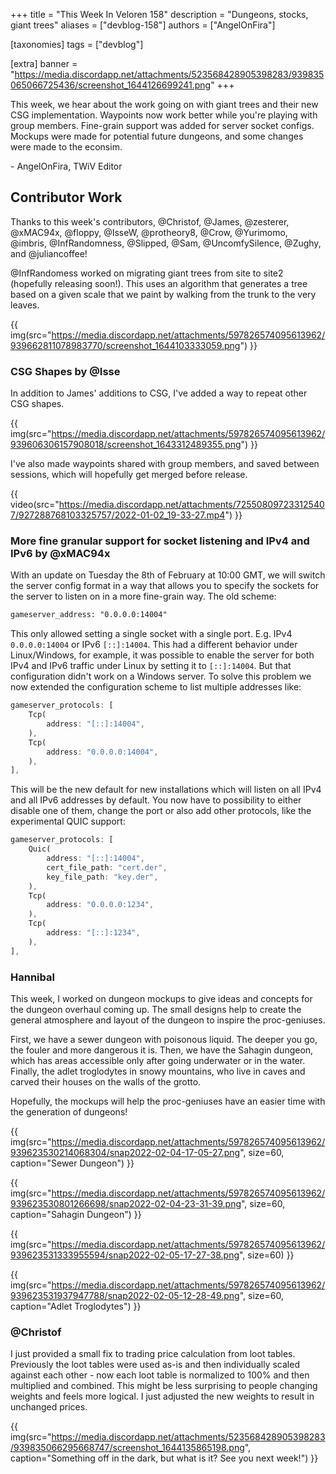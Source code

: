 +++
title = "This Week In Veloren 158"
description = "Dungeons, stocks, giant trees"
aliases = ["devblog-158"]
authors = ["AngelOnFira"]

[taxonomies]
tags = ["devblog"]

[extra]
banner = "https://media.discordapp.net/attachments/523568428905398283/939835065066725436/screenshot_1644126699241.png"
+++

This week, we hear about the work going on with giant trees and their new CSG
implementation. Waypoints now work better while you're playing with group
members. Fine-grain support was added for server socket configs. Mockups were
made for potential future dungeons, and some changes were made to the econsim.

\- AngelOnFira, TWiV Editor

## Contributor Work

Thanks to this week's contributors, @Christof, @James, @zesterer, @xMAC94x,
@floppy, @IsseW, @protheory8, @Crow, @Yurimomo, @imbris, @InfRandomness,
@Slipped, @Sam, @UncomfySilence, @Zughy, and @juliancoffee!

@InfRandomess worked on migrating giant trees from site to site2 (hopefully
releasing soon!). This uses an algorithm that generates a tree based on a given
scale that we paint by walking from the trunk to the very leaves.

{{
  img(src="https://media.discordapp.net/attachments/597826574095613962/939662811078983770/screenshot_1644103333059.png")
}}

### CSG Shapes by @Isse

In addition to James' additions to CSG, I've added a way to repeat other CSG
shapes.

{{
  img(src="https://media.discordapp.net/attachments/597826574095613962/939606306157908018/screenshot_1643312489355.png")
}}

I've also made waypoints shared with group members, and saved between sessions,
which will hopefully get merged before release.

{{
  video(src="https://media.discordapp.net/attachments/725508097233125407/927288768103325757/2022-01-02_19-33-27.mp4")
}}

### More fine granular support for socket listening and IPv4 and IPv6 by @xMAC94x

With an update on Tuesday the 8th of February at 10:00 GMT, we will switch the
server config format in a way that allows you to specify the sockets for the
server to listen on in a more fine-grain way. The old scheme:

```txt
gameserver_address: "0.0.0.0:14004"
```

This only allowed setting a single socket with a single port. E.g. IPv4
`0.0.0.0:14004` or IPv6 `[::]:14004`. This had a different behavior under
Linux/Windows, for example, it was possible to enable the server for both IPv4
and IPv6 traffic under Linux by setting it to `[::]:14004`. But that
configuration didn't work on a Windows server. To solve this problem we now
extended the configuration scheme to list multiple addresses like:

```rs
gameserver_protocols: [
    Tcp(
        address: "[::]:14004",
    ),
    Tcp(
        address: "0.0.0.0:14004",
    ),
],
```

This will be the new default for new installations which will listen on all IPv4
and all IPv6 addresses by default. You now have to possibility to either disable
one of them, change the port or also add other protocols, like the experimental
QUIC support:

```rs
gameserver_protocols: [
    Quic(
        address: "[::]:14004",
        cert_file_path: "cert.der",
        key_file_path: "key.der",
    ),
    Tcp(
        address: "0.0.0.0:1234",
    ),
    Tcp(
        address: "[::]:1234",
    ),
],
```

### Hannibal

This week, I worked on dungeon mockups to give ideas and concepts for the
dungeon overhaul coming up. The small designs help to create the general
atmosphere and layout of the dungeon to inspire the proc-geniuses.

First, we have a sewer dungeon with poisonous liquid. The deeper you go, the
fouler and more dangerous it is. Then, we have the Sahagin dungeon, which has
areas accessible only after going underwater or in the water. Finally, the adlet
troglodytes in snowy mountains, who live in caves and carved their houses on the
walls of the grotto.

Hopefully, the mockups will help the proc-geniuses have an easier time with the
generation of dungeons!

{{
  img(src="https://media.discordapp.net/attachments/597826574095613962/939623530214068304/snap2022-02-04-17-05-27.png",
  size=60, caption="Sewer Dungeon") }}

{{
  img(src="https://media.discordapp.net/attachments/597826574095613962/939623530801266698/snap2022-02-04-23-31-39.png",
  size=60, caption="Sahagin Dungeon") }}

{{
  img(src="https://media.discordapp.net/attachments/597826574095613962/939623531333955594/snap2022-02-05-17-27-38.png",
  size=60) }}

{{
  img(src="https://media.discordapp.net/attachments/597826574095613962/939623531937947788/snap2022-02-05-12-28-49.png",
  size=60, caption="Adlet Troglodytes") }}

### @Christof

I just provided a small fix to trading price calculation from loot tables.
Previously the loot tables were used as-is and then individually scaled against
each other - now each loot table is normalized to 100% and then multiplied and
combined. This might be less surprising to people changing weights and feels
more logical. I just adjusted the new weights to result in unchanged prices.

{{
  img(src="https://media.discordapp.net/attachments/523568428905398283/939835066295668747/screenshot_1644135865198.png",
  caption="Something off in the dark, but what is it? See you next week!") }}

